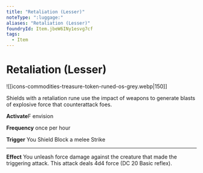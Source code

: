 ```yaml
---
title: "Retaliation (Lesser)"
noteType: ":luggage:"
aliases: "Retaliation (Lesser)"
foundryId: Item.jbeW6INy1esvg7cf
tags:
  - Item
---
```


# Retaliation (Lesser)
![[icons-commodities-treasure-token-runed-os-grey.webp|150]]

Shields with a retaliation rune use the impact of weapons to generate blasts of explosive force that counterattack foes.

**Activate**F envision

**Frequency** once per hour

**Trigger** You Shield Block a melee Strike

* * *

**Effect** You unleash force damage against the creature that made the triggering attack. This attack deals 4d4 force (DC 20 Basic reflex).
